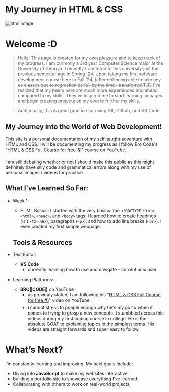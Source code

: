 # My Journey in HTML & CSS
![html image](https://camo.githubusercontent.com/21bb8ae3629c4852404841252c65baa38426e4c0d01a68a0f7e6fd121d4649dc/68747470733a2f2f7777772e69696d2e66722f65636f6c652d7765622f77702d636f6e74656e742f75706c6f6164732f323031372f30312f48544d4c352e6a7067)




# Welcome :D
  > Hello! This page is created for my own pleasure and to keep track of my progress. I am currently a 3rd year Computer Science major at the University of Georgia. I recently transfered to this university just the previous semester ago in Spring '24. Upon taking my first software development course here in Fall '24, ~~(after not being able to take any cs classes due to regrestion be full by the time I transferred T_T)~~ I've realized that my peers here are much more experienced and ahead compared to my skills. They've inspired me to start learning lanuages and begin creating projects on my own to further my skills. 

  > Additionally, this is great practice for using Git, Github, and VS Code 
  


  ## My Journey into the World of Web Development!
  This site is a personal documentation of my self-taught adventure with HTML and CSS. I will be documenting my progress as I follow Bro Code's "[HTML & CSS Full Course for free 🌎](https://youtu.be/HGTJBPNC-Gw?si=_2w9kbhNrYdMdfwx)" course on YouTube. 

   I am still debating whether or not I should make this public as this might definitely have silly code and grammatical errors along with my use of personal images / videos for practice 


## What I've Learned So Far:

- Week 1: 
    - HTML Basics: I started with the very basics: the `<!DOCTYPE html>`, `<html>`, `<head>`, and `<body>` tags. I learned how to create headings (`<h1>` to `<h6>`), paragraphs (`<p>`), and how to add line breaks (`<br>`). I even created my first simple webpage.



  ## Tools & Resources
- Text Editor: 
    - **VS Code**
        - currently learning how to use and navigate - current unix user
- Learning Platforms: 
    - **BRO👏CODE👏** on YouTube
        - as previouly stated, I am following his "[HTML & CSS Full Course for free 🌎](https://youtu.be/HGTJBPNC-Gw?si=_2w9kbhNrYdMdfwx)" video on YouTube. 
        - I cannot stress to poeple enough why he's my go-to when it comes to trying to grasp a new concepts. I stumbbled across this videos during my first coding course in college. He is the absolute GOAT to explaining topics in the simplest terms. His videos are straight forwards and super easy to follow. 






# What’s Next?
I’m constantly learning and improving. My next goals include:
- Diving into **JavaScript** to make my websites interactive.
- Building a portfolio site to showcase everything I’ve learned.
- Collaborating with others to work on real-world projects.

